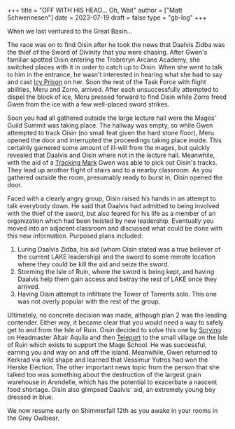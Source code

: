 +++
title = "OFF WITH HIS HEAD… Oh, Wait"
author = ["Matt Schwennesen"]
date = 2023-07-19
draft = false
type = "gb-log"
+++

When we last ventured to the Great Basin...

The race was on to find Oisin after he took the news that Daalvis Zidba was the
thief of the Sword of Divinity that you were chasing. After Gwen's familiar
spotted Oisin entering the Trobreryn Arcane Academy, she switched places with it
in order to catch up to Oisin. When she went to talk to him in the entrance, he
wasn't interested in hearing what she had to say and cast [Icy Prison](https://aonprd.com/SpellDisplay.aspx?ItemName=Icy%20Prison) on
her. Soon the rest of the Task Force with flight abilities, Meru and Zorro,
arrived. After each unsuccessfully attempted to dispel the block of ice, Meru
pressed forward to find Oisin while Zorro freed Gwen from the ice with a few
well-placed sword strikes.

Soon you had all gathered outside the large lecture hall were the Mages' Guild
Summit was taking place. The hallway was empty, so while Gwen attempted to track
Oisin (no small feat given the hard stone floor), Meru opened the door and
interrupted the proceedings taking place inside. This certainly garnered some
amount of ill-will from the mages, but quickly revealed that Daalvis and Oisin
where not in the lecture hall. Meanwhile, with the aid of a [Tracking Mark](https://aonprd.com/SpellDisplay.aspx?ItemName=Tracking%20Mark) Gwen
was able to pick out Oisin's tracks. They lead up another flight of stairs and
to a nearby classroom. As you gathered outside the room, presumably ready to
burst in, Oisin opened the door.

Faced with a clearly angry group, Oisin raised his hands in an attempt to talk
everybody down. He said that Daalvis had admitted to being involved with the
thief of the sword, but also feared for his life as a member of an organization
which had been twisted by new leadership. Eventually you moved into an adjacent
classroom and discussed what could be done with this new information. Purposed
plans included:

1.  Luring Daalvis Zidba, his aid (whom Oisin stated was a true believer of the
    current LAKE leadership) and the sword to some remote location where they
    could be kill the aid and seize the sword.
2.  Storming the Isle of Ruin, where the sword is being kept, and having Daalvis
    help them gain access and betray the rest of LAKE once they arrived.
3.  Having Oisin attempt to infiltrate the Tower of Torrents solo. This one was
    not overly popular with the rest of the group.

Ultimately, no concrete decision was made, although plan 2 was the leading
contender. Either way, it became clear that you would need a way to safely get
to and from the Isle of Ruin. Oisin decided to solve this one by [Scrying](https://aonprd.com/SpellDisplay.aspx?ItemName=Scrying) on
Headmaster Altair Aquila and then [Teleport](https://aonprd.com/SpellDisplay.aspx?ItemName=Teleport) to the small village on the Isle of
Ruin which exists to support the Mage School. He was successful, earning you and
way on and off the island. Meanwhile, Gwen returned to Kerkrad via wild shape
and learned that Vessimur Yutros had won the Herske Election. The other
important news topic from the person that she talked too was something about the
destruction of the largest grain warehouse in Arendelle, which has the
potential to exacerbate a nascent food shortage. Oisin also glimpsed Daalvis'
aid, an extremely young boy dressed in blue.

We now resume early on Shimmerfall 12th as you awake in your rooms in the Grey
Owlbear.
